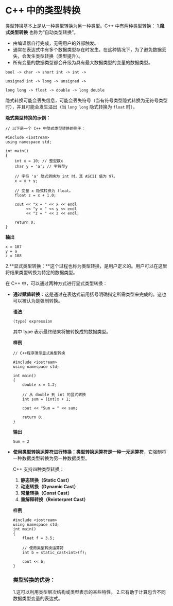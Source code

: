 # C++ 中的类型转换

类型转换基本上是从一种类型转换为另一种类型。C++ 中有两种类型转换：
1.**隐式类型转换** 也称为“自动类型转换”。

- 由编译器自行完成，无需用户的外部触发。
- 通常在表达式中有多个数据类型存在时发生。在这种情况下，为了避免数据丢失，会发生类型转换（类型提升）。
- 所有变量的数据类型都会升级为具有最大数据类型的变量的数据类型。

```
bool -> char -> short int -> int -> 

unsigned int -> long -> unsigned -> 

long long -> float -> double -> long double
```

隐式转换可能会丢失信息，可能会丢失符号（当有符号类型隐式转换为无符号类型时），并且可能会发生溢出（当 `long long` 隐式转换为 `float` 时）。

**隐式类型转换的示例：**

```
// 以下是一个 C++ 中隐式类型转换的例子：
  
#include <iostream> 
using namespace std; 
  
int main() 
{ 
    int x = 10; // 整型数x
    char y = 'a'; // 字符型y
  
    // 字符 'a' 隐式转换为 int 时，其 ASCII 值为 97。
    x = x + y; 
  
    // 变量 x 隐式转换为 float。 
    float z = x + 1.0; 
  
    cout << "x = " << x << endl 
         << "y = " << y << endl 
         << "z = " << z << endl; 
  
    return 0; 
} 
```

**输出**

```
x = 107
y = a
z = 108
```

2.**显式类型转换：**这个过程也称为类型转换，是用户定义的。用户可以在这里将结果类型转换为特定的数据类型。

在 C++ 中，可以通过两种方式进行显式类型转换：

- **通过赋值转换**：这是通过在表达式前用括号明确指定所需类型来完成的。这也可以被认为是强制转换。

  **语法**

  ```
  (type) expression
  ```

  其中 type 表示最终结果将被转换成的数据类型。

  **样例**

  ```
  // C++程序演示显式类型转换
    
  #include <iostream> 
  using namespace std; 
    
  int main() 
  { 
      double x = 1.2; 
    
      // 从 double 到 int 的显式转换
      int sum = (int)x + 1; 
    
      cout << "Sum = " << sum; 
    
      return 0; 
  } 
  ```

  **输出**

  ```
  Sum = 2
  ```

- **使用类型转换运算符进行转换：**类型转换运算符是一种**一元运算符**，它强制将一种数据类型转换为另一种数据类型。

  C++ 支持四种类型转换：

  1. **静态转换（Static Cast）**
  2. **动态转换（Dynamic Cast）**
  3. **常量转换（Const Cast）**
  4. **重解释转换（Reinterpret Cast）**

  **样例**

  ```
  #include <iostream> 
  using namespace std; 
  int main() 
  { 
      float f = 3.5; 
    
      // 使用类型转换运算符 
      int b = static_cast<int>(f); 
    
      cout << b; 
  } 
  ```

  ### 类型转换的优势：
  1.这可以利用类型层次结构或类型表示的某些特性。
  2.它有助于计算包含不同数据类型变量的表达式。




